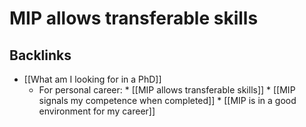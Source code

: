 # MIP allows transferable skills

## Backlinks
* [[What am I looking for in a PhD]]
	* For personal career:
		\* [[MIP allows transferable skills]]
	\* [[MIP signals my competence when completed]]
	\* [[MIP is in a good environment for my career]]

<!-- {BearID:05F9081A-DCE2-4DC0-AECF-3D482E30BF76-9892-00001B3B7DD6F369} -->
